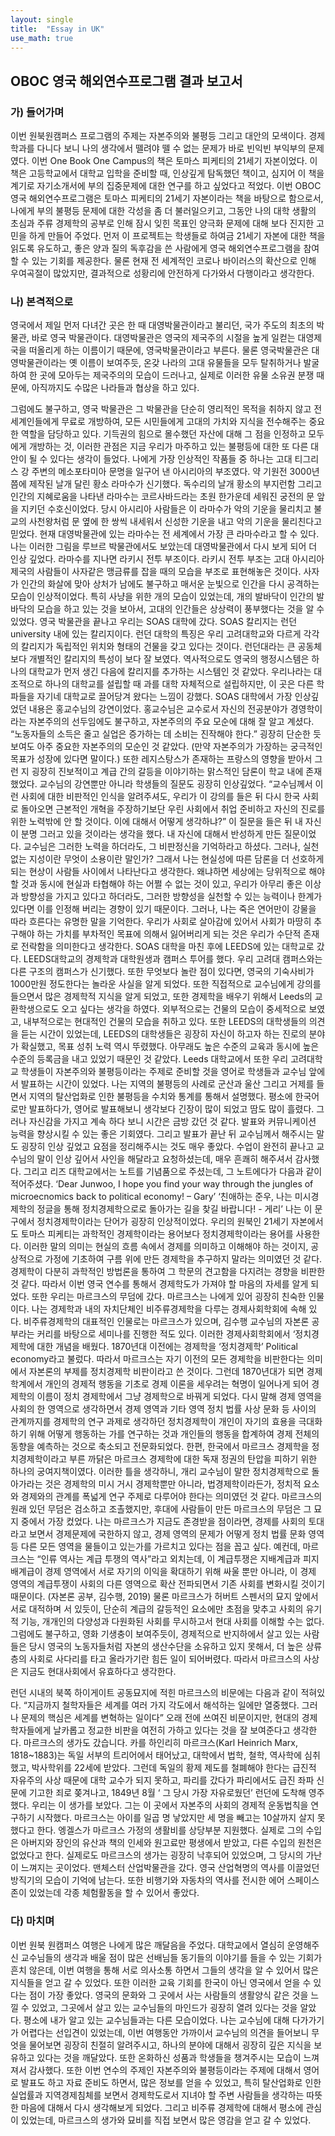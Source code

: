 ```yaml
---
layout: single
title:  "Essay in UK"
use_math: true
---
```


## OBOC 영국 해외연수프로그램 결과 보고서
### 가)	들어가며

이번 원북원캠퍼스 프로그램의 주제는 자본주의와 불평등 그리고 대안의 모색이다. 경제학과를 다니다 보니 나의 생각에서 뗄려야 뗄 수 없는 문제가 바로 빈익빈 부익부의 문제였다. 이번 One Book One Campus의 책은 토마스 피케티의 21세기 자본이었다. 이 책은 고등학교에서 대학교 입학을 준비할 때, 인상깊게 탐독했던 책이고, 심지어 이 책을 계기로 자기소개서에 부의 집중문제에 대한 연구를 하고 싶었다고 적었다. 이번 OBOC 영국 해외연수프로그램은 토마스 피케티의 21세기 자본이라는 책을 바탕으로 함으로서, 나에게 부의 불평등 문제에 대한 각성을 좀 더 불러일으키고, 그동안 나의 대학 생활의 초심과 주류 경제학의 공부로 인해 잠시 잊힌 목표인 양극화 문제에 대해 보다 진지한 고민을 하게 만들어 주었다. 
 먼저 이 프로젝트는 학생들로 하여금 21세기 자본에 대한 책을 읽도록 유도하고, 좋은 양과 질의 독후감을 쓴 사람에게 영국 해외연수프로그램을 참여할 수 있는 기회를 제공한다. 물론 현재 전 세계적인 코로나 바이러스의 확산으로 인해 우여곡절이 많았지만, 결과적으로 성황리에 안전하게 다가와서 다행이라고 생각한다. 

### 나)	본격적으로
 영국에서 제일 먼저 다녀간 곳은 한 때 대영박물관이라고 불리던, 국가 주도의 최초의 박물관, 바로 영국 박물관이다. 대영박물관은 영국의 제국주의 시절을 높게 일컫는 대영제국을 떠올리게 하는 이름이기 때문에, 영국박물관이라고 부른다. 물론 영국박물관은 대영박물관이라는 옛 이름이 보여주듯, 온갖 나라의 고대 유물들을 모두 탈취하거나 발굴하여 한 곳에 모아두는 제국주의의 모습이 드러나고, 실제로 이러한 유물 소유권 분쟁 때문에, 아직까지도 수많은 나라들과 협상을 하고 있다.


 그럼에도 불구하고, 영국 박물관은 그 박물관을 단순히 영리적인 목적을 취하지 않고 전 세계인들에게 무료로 개방하여, 모든 시민들에게 고대의 가치와 지식을 전수해주는 중요한 역할을 담당하고 있다. 기득권의 힘으로 몰수했던 자산에 대해 그 점을 인정하고 모두에게 개방하는 것, 이러한 관점은 지금 우리가 마주하고 있는 불평등에 대한 또 다른 대안이 될 수 있다는 생각이 들었다. 
 나에게 가장 인상적인 작품들 중 하나는 고대 티그리스 강 주변의 메소포타미아 문명을 일구어 낸 아시리아의 부조였다. 약 기원전 3000년 쯤에 제작된 날개 달린 황소 라마수가 신기했다. 독수리의 날개 황소의 부지런함 그리고 인간의 지혜로움을 나타낸 라마수는 코르사바드라는 초원 한가운데 세워진 궁전의 문 앞을 지키던 수호신이었다. 당시 아시리아 사람들은 이 라마수가 악의 기운을 물리치고 불교의 사천왕처럼 문 옆에 한 쌍씩 내세워서 신성한 기운을 내고 악의 기운을 물리친다고 믿었다. 현재 대영박물관에 있는 라마수는 전 세계에서 가장 큰 라마수라고 할 수 있다. 나는 이러한 그림을 루브르 박물관에서도 보았는데 대영박물관에서 다시 보게 되어 더 인상 깊었다.
 라마수를 지나면 라키시 전투 부조이다. 라키시 전투 부조는 고대 아시리아 제국의 사람들이 사자같은 맹금류를 잡을 때의 모습을 부조로 표현해놓은 것이다. 사자가 인간의 화살에 맞아 상처가 남에도 불구하고 매서운 눈빛으로 인간을 다시 공격하는 모습이 인상적이었다. 특히 사냥을 위한 개의 모습이 있었는데, 개의 발바닥이 인간의 발바닥의 모습을 하고 있는 것을 보아서, 고대의 인간들은 상상력이 풍부했다는 것을 알 수 있었다.
 영국 박물관을 끝나고 우리는 SOAS 대학에 갔다. SOAS 칼리지는 런던 university 내에 있는 칼리지이다. 런던 대학의 특징은 우리 고려대학교와 다르게 각각의 칼리지가 독립적인 위치와 형태의 건물을 갖고 있다는 것이다. 런던대라는 큰 공동체보다 개별적인 칼리지의 특성이 보다 잘 보였다. 역사적으로도 영국의 행정시스템은 하나의 대학교가 먼저 생긴 다음에 칼리지를 추가하는 시스템인 것 같았다. 우리나라는 대조적으로 하나의 대학교를 설립할 때 과를 대학 자체적으로 설립하지만, 이 곳은 다른 학파들을 자기네 대학교로 끌어당겨 왔다는 느낌이 강했다.
SOAS 대학에서 가장 인상깊었던 내용은 홍교수님의 강연이었다. 홍교수님은 교수로서 자신의 전공분야가 경영학이라는 자본주의의 선두임에도 불구하고, 자본주의의 주요 모순에 대해 잘 알고 계셨다. “노동자들의 소득은 줄고 실업은 증가하는 데 소비는 진작해야 한다.” 굉장히 단순한 듯 보여도 아주 중요한 자본주의의 모순인 것 같았다. (만약 자본주의가 가장하는 궁극적인 목표가 성장에 있다면 말이다.) 또한 레지스탕스가 존재하는 프랑스의 영향을 받아서 그런 지 굉장히 진보적이고 계급 간의 갈등을 이야기하는 맑스적인 담론이 학교 내에 존재했었다. 
 교수님의 강연뿐만 아니라 학생들의 질문도 굉장히 인상깊었다. “교수님께서 이런 사회에 대한 비판적인 인식을 알려주셔도, 우리가 이 강의를 들은 뒤 다시 한국 사회로 돌아오면 근본적인 개혁을 주장하기보단 우린 사회에서 취업 준비하고 자신의 진로를 위한 노력밖에 안 할 것이다. 이에 대해서 어떻게 생각하냐?” 이 질문을 들은 뒤 내 자신이 분명 그러고 있을 것이라는 생각을 했다. 내 자신에 대해서 반성하게 만든 질문이었다. 
교수님은 그러한 노력을 하더라도, 그 비판정신을 기억하라고 하셨다. 그러나, 실천 없는 지성이란 무엇이 소용이란 말인가? 그래서 나는 현실성에 따른 담론을 더 선호하게 되는 현상이 사람들 사이에서 나타난다고 생각한다. 왜냐하면 세상에는 당위적으로 해야 할 것과 동시에 현실과 타협해야 하는 어쩔 수 없는 것이 있고, 우리가 아무리 좋은 이상과 방향성을 가지고 있다고 하더라도, 그러한 방향성을 실천할 수 있는 능력이나 한계가 있다면 이를 인정해 버리는 경향이 있기 때문이다. 그러나, 나는 죽은 연어만이 강물을 따라 흐른다는 유명한 말을 기억한다. 우리가 사회로 살아감에 있어서 사회가 마땅히 추구해야 하는 가치를 부차적인 목표에 의해서 잃어버리게 되는 것은 우리가 수단적 존재로 전락함을 의미한다고 생각한다. 
SOAS 대학을 마친 후에 LEEDS에 있는 대학교로 갔다. LEEDS대학교의 경제학과 대학원생과 캠퍼스 투어를 했다. 우리 고려대 캠퍼스와는 다른 구조의 캠퍼스가 신기했다. 또한 무엇보다 놀란 점이 있다면, 영국의 기숙사비가 1000만원 정도한다는 놀라운 사실을 알게 되었다. 
또한 직접적으로 교수님에게 강의를 들으면서 많은 경제학적 지식을 알게 되었고, 또한 경제학을 배우기 위해서 Leeds의 교환학생으로도 오고 싶다는 생각을 하였다. 외부적으로는 건물의 모습이 중세적으로 보였고, 내부적으로는 현대적인 건물의 모습을 취하고 있다.
또한 LEEDS의 대학생들의 의견을 듣는 시간이 있었는데, LEEDS의 대학생들은 굉장히 자신이 하고자 하는 진로의 분야가 확실했고, 목표 성취 노력 역시 뚜렸했다. 아무래도 높은 수준의 교육과 동시에 높은 수준의 등록금을 내고 있었기 때문인 것 같았다.
 Leeds 대학교에서 또한 우리 고려대학교 학생들이 자본주의와 불평등이라는 주제로 준비할 것을 영어로 학생들과 교수님 앞에서 발표하는 시간이 있었다. 나는 지역의 불평등의 사례로 군산과 울산 그리고 거제를 들면서 지역의 탈산업화로 인한 불평등을 수치와 통계를 통해서 설명했다. 평소에 한국어로만 발표하다가, 영어로 발표해보니 생각보다 긴장이 많이 되었고 땀도 많이 흘렸다. 그러나 자신감을 가지고 계속 하다 보니 시간은 금방 갔던 것 같다. 발표와 커뮤니케이션 능력을 향상시킬 수 있는 좋은 기회였다. 그리고 발표가 끝난 뒤 교수님께서 해주시는 말도 굉장히 인상 깊었고 요점을 정리해주시는 것도 매우 좋았다. 수업이 완전히 끝나고 교수님의 말이 인상 깊어서 사인을 해달라고 요청하셨는데, 매우 흔쾌히 해주셔서 감사했다. 
 그리고 리즈 대학교에서는 노트를 기념품으로 주셨는데, 그 노트에다가 다음과 같이 적어주셨다.
‘Dear Junwoo, I hope you find your way through the jungles of microecnomics back to political economy! – Gary’ 
‘친애하는 준우, 나는 미시경제학의 정글을 통해 정치경제학으로로 돌아가는 길을 찾길 바랍니다! - 게리’
나는 이 문구에서 정치경제학이라는 단어가 굉장히 인상적이었다. 우리의 원북인 21세기 자본에서도 토마스 피케티는 과학적인 경제학이라는 용어보다 정치경제학이라는 용어를 사용한다. 이러한 말의 의미는 현실의 흐름 속에서 경제를 의미하고 이해해야 하는 것이지, 공상적으로 가정에 기초하여 구름 위에 만든 경제학을 추구하지 말라는 의미였던 것 같다. 경제학이 다분히 과학적인 방법론을 통하여 그 학문의 견고함을 다지려는 경향을 비판한 것 같다. 따라서 이번 영국 연수를 통해서 경제학도가 가져야 할 마음의 자세를 알게 되었다.
또한 우리는 마르크스의 무덤에 갔다. 마르크스는 나에게 있어 굉장히 친숙한 인물이다. 나는 경제학과 내의 자치단체인 비주류경제학을 다루는 경제사회학회에 속해 있다. 비주류경제학의 대표적인 인물로는 마르크스가 있으며, 김수행 교수님의 자본론 공부라는 커리를 바탕으로 세미나를 진행한 적도 있다. 이러한 경제사회학회에서 ‘정치경제학에 대한 개념을 배웠다. 1870년대 이전에는 경제학을 ‘정치경제학’ Political economy라고 불렀다. 따라서 마르크스는 자기 이전의 모든 경제학을 비판한다는 의미에서 자본론의 부제를 정치경제학 비판이라고 쓴 것이다. 그런데 1870년대가 되면 경제학계에서 개인의 경제적 행동을 기초로 경제 이론을 세우려는 혁명이 일어나게 되어 경제학의 이름이 정치 경제학에서 그냥 경제학으로 바꿔게 되었다. 다시 말해 경제 영역을 사회의 한 영역으로 생각하면서 경제 영역과 기타 영역 정치 법률 사상 문화 등 사이의 관계까지를 경제학의 연구 과제로 생각하던 정치경제학이 개인이 자기의 효용을 극대화하기 위해 어떻게 행동하는 가를 연구하는 것과 개인들의 행동을 합계하여 경제 전체의 동향을 예측하는 것으로 축소되고 전문화되었다. 한편, 한국에서 마르크스 경제학을 정치경제학이라고 부른 까닭은 마르크스 경제학에 대한 독재 정권의 탄압을 피하기 위한 하나의 궁여지책이였다. 이러한 틀을 생각하니, 개리 교수님이 말한 정치경제학으로 돌아가라는 것은 경제학의 미시 거시 경제학뿐만 아니라, 법경제학이라든가, 정치적 요소와 경제와의 관계를 폭넓게 연구 주제로 다루어야 한다는 의미였던 것 같다.
마르크스의 원래 있던 무덤은 검소하고 조촐했지만, 후대에 사람들이 만든 마르크스의 무덤은 그 묘지 중에서 가장 컸었다. 나는 마르크스가 지금도 존경받을 점이라면, 경제를 사회의 토대라고 보면서 경제문제에 국한하지 않고, 경제 영역의 문제가 어떻게 정치 법률 문화 영역등 다른 모든 영역을 물들이고 있는가를 가르치고 있다는 점을 꼽고 싶다. 예컨데, 마르크스는 “인류 역사는 계급 투쟁의 역사”라고 외치는데, 이 계급투쟁은 지배계급과 피지배계급이 경제 영역에서 서로 자기의 이익을 확대하기 위해 싸울 뿐만 아니라, 이 경제 영역의 계급투쟁이 사회의 다른 영역으로 확산 전파되면서 기존 사회를 변화시킬 것이기 때문이다. (자본론 공부, 김수행, 2019)
 물론 마르크스가 허버트 스펜서의 묘지 앞에서 서로 대적하며 서 있듯이, 단순히 계급의 갈등적인 요소에만 초점을 맞추고 사회의 유기적 기능, 개개인의 다양성과 다원화된 사회를 무시하고서 현대 사회를 이해할 수는 없다. 그럼에도 불구하고, 영화 기생충이 보여주듯이, 경제적으로 반지하에서 살고 있는 사람들은 당시 영국의 노동자들처럼 자본의 생산수단을 소유하고 있지 못해서, 더 높은 상류층의 사회로 사다리를 타고 올라가기란 힘든 일이 되어버렸다. 따라서 마르크스의 사상은 지금도 현대사회에서 유효하다고 생각한다.

 런던 시내의 북쪽 하이게이트 공동묘지에 적힌 마르크스의 비문에는 다음과 같이 적혀있다.
“지금까지 철학자들은 세계를 여러 가지 각도에서 해석하는 일에만 열중했다. 그러나 문제의 핵심은 세계를 변혁하는 일이다” 
 오래 전에 쓰여진 비문이지만, 현대의 경제학자들에게 날카롭고 정교한 비판을 여전히 가하고 있다는 것을 잘 보여준다고 생각한다.
 마르크스의 생가도 갔습니다. 카를 하인리히 마르크스(Karl Heinrich Marx, 1818~1883)는 독일 서부의 트리어에서 태어났고, 대학에서 법학, 철학, 역사학에 심취했고, 박사학위를 22세에 받았다. 그런데 독일의 황제 제도를 철폐해야 한다는 급진적 자유주의 사상 때문에 대학 교수가 되지 못하고, 파리를 갔다가 파리에서도 급진 좌파 신문에 기고한 죄로 쫒겨나고, 1849년 8월 ‘ 그 당시 가장 자유로웠던’ 런던에 도착해 영주했다. 우리는 이 생가를 보았다. 그는 이 곳에서 자본주의 사회의 경제적 운동법칙을 연구하기 시작했다. 마르크스는 아이를 일곱 명 낳았지만 세 명을 빼고는 10살까지 살지 못했다고 한다. 엥겔스가 마르크스 가정의 생활비를 상당부분 지원했다. 실제로 그의 수입은 아버지와 장인의 유산과 책의 인세와 원고료만 평생에서 받았고, 다른 수입의 원천은 없었다고 한다. 실제로도 마르크스의 생가는 굉장히 낙후되어 있었으며, 그 당시의 가난이 느껴지는 곳이었다.
 맨체스터 산업박물관을 갔다. 영국 산업혁명의 역사를 이끌었던 방직기의 모습이 기억에 남는다. 또한 비행기와 자동차의 역사를 전시한 에어 스페이스 존이 있었는데 각종 체험활동을 할 수 있어서 좋았다.

### 다) 마치며
이번 원북 원캠퍼스 여행은 나에게 많은 깨달음을 주었다. 대학교에서 열심히 운영해주신 교수님들의 생각과 배울 점이 많은 선배님들 동기들의 이야기를 들을 수 있는 기회가 흔치 않은데, 이번 여행을 통해 서로 의사소통 하면서 그들의 생각을 알 수 있어서 많은 지식들을 얻고 갈 수 있었다. 또한 이러한 교육 기회를 한국이 아닌 영국에서 얻을 수 있다는 점이 가장 좋았다. 영국의 문화와 그 곳에서 사는 사람들의 생활양식 같은 것을 느낄 수 있었고, 그곳에서 살고 있는 교수님들의 마인드가 굉장히 열려 있다는 것을 알았다. 평소에 내가 알고 있는 교수님들과는 다른 모습이었다. 나는 교수님에 대해 다가가기가 어렵다는 선입견이 있었는데, 이번 여행동안 가까이서 교수님의 의견을 들어보니 무엇을 물어보면 굉장히 친절히 알려주시고, 하나의 분야에 대해서 굉장히 깊은 지식을 보유하고 있다는 것을 깨달았다. 또한 온화하신 성품과 학생들을 챙겨주시는 모습이 느껴져서 감사했다. 또한 이번 연수의 주제인 자본주의와 불평등이라는 주제에 대해서 영어로 발표도 하고 자료 준비도 하면서, 많은 정보를 얻을 수 있었고, 특히 탈산업화로 인한 실업률과 지역경제침체를 보면서 경제학도로서 지녀야 할 주변 사람들을 생각하는 따뜻한 마음에 대해서 다시 생각해보게 되었다. 그리고 비주류 경제학에 대해서 평소에 관심이 있었는데, 마르크스의 생가와 묘비를 직접 보면서 많은 영감을 얻고 갈 수 있었다. 
